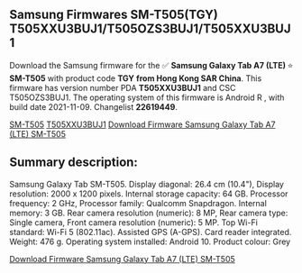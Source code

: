 <h2>Samsung Firmwares SM-T505(TGY) T505XXU3BUJ1/T505OZS3BUJ1/T505XXU3BUJ1</h2>
Download the Samsung firmware for the ✅ <strong>Samsung Galaxy Tab A7 (LTE) </strong> ⭐ <strong>SM-T505</strong> with product code <strong>TGY</strong> <strong> from Hong Kong SAR China</strong>. This firmware has version number PDA <strong>T505XXU3BUJ1</strong> and CSC T505OZS3BUJ1. The operating system of this firmware is Android R , with build date 2021-11-09. Changelist <strong>22619449</strong>.


[SM-T505](https://samfirm.shop/samsung/model/SM-T505)
[T505XXU3BUJ1](https://samfirm.shop/samsung/pda/T505XXU3BUJ1)
[Download Firmware Samsung Galaxy Tab A7 (LTE) SM-T505](https://samfirm.shop/samsung/firmware/473262)
<h2>Summary description:</h2>
<p>Samsung Galaxy Tab SM-T505. Display diagonal: 26.4 cm (10.4"), Display resolution: 2000 x 1200 pixels. Internal storage capacity: 64 GB. Processor frequency: 2 GHz, Processor family: Qualcomm Snapdragon. Internal memory: 3 GB. Rear camera resolution (numeric): 8 MP, Rear camera type: Single camera, Front camera resolution (numeric): 5 MP. Top Wi-Fi standard: Wi-Fi 5 (802.11ac). Assisted GPS (A-GPS). Card reader integrated. Weight: 476 g. Operating system installed: Android 10. Product colour: Grey</p>


[Download Firmware Samsung Galaxy Tab A7 (LTE) SM-T505](https://samfirm.shop/samsung/firmware/473262)
